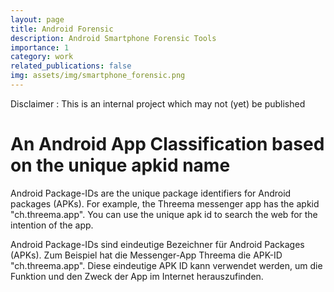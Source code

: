 ```yaml
---
layout: page
title: Android Forensic
description: Android Smartphone Forensic Tools
importance: 1
category: work
related_publications: false
img: assets/img/smartphone_forensic.png
---
```


Disclaimer : This is an internal project which may not (yet) be published

# An Android App Classification based on the unique apkid name

Android Package-IDs are the unique package identifiers for Android packages (APKs). 
For example, the Threema messenger app has the apkid "ch.threema.app".
You can use the unique apk id to search the web for the intention of the app.

Android Package-IDs sind eindeutige Bezeichner für Android Packages (APKs). 
Zum Beispiel hat die Messenger-App Threema die APK-ID "ch.threema.app".
Diese eindeutige APK ID kann verwendet werden, um die Funktion und den Zweck der App im Internet herauszufinden.
